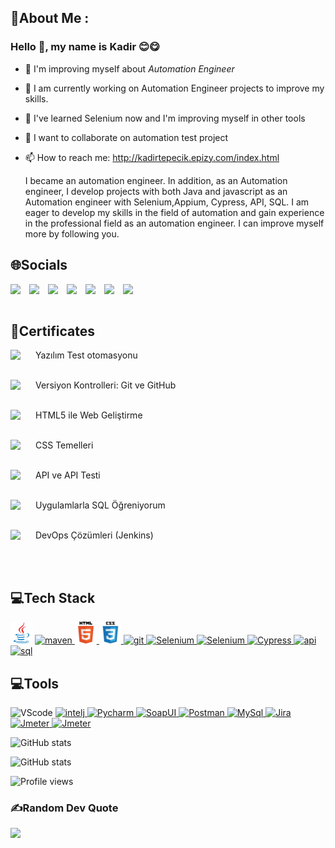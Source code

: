 
## 💫About Me :

### Hello 👋, my name is **Kadir** :blush:😋

- 👀 I'm improving myself about _Automation Engineer_
- 🔭 I am currently working on Automation Engineer projects to improve my skills.
- 🌱 I've learned Selenium now and I'm improving myself in other tools
- 👯 I want to collaborate on automation test project
- 📫 How to reach me: http://kadirtepecik.epizy.com/index.html

  I became an automation engineer. In addition, as an Automation engineer, I develop projects with both Java and javascript as an Automation engineer with Selenium,Appium, Cypress, API, SQL. I am eager to develop my skills in the field of automation and gain experience in the professional field as an automation engineer. I can improve myself more by following you.


## 🌐Socials

[<img  width="30"  src="https://unpkg.com/simple-icons@v7/icons/linkedin.svg"  align="left" >][linkedin]
[<img  width="30" src="https://unpkg.com/simple-icons@v7/icons/stackoverflow.svg"  align="left" />][stackoverflow]
[<img  width="30" src="https://encrypted-tbn0.gstatic.com/images?q=tbn:ANd9GcRpNPu5Y3h8WMB3i5gt6BM0pjQjkCniuvVUHL6Tg2OS_ZnxY_So0c5oTBcgrjf9B59krOk&usqp=CAU"  align="left" />][codersclub]
[<img  width="30" src="https://patika-prod.s3.eu-central-1.amazonaws.com/staticFiles/patikaLogo.png"  align="left" />][patika]
[<img  width="30" src="https://encrypted-tbn0.gstatic.com/images?q=tbn:ANd9GcRbKJ-RLNVI9sCwf6Nlp1WpsnpNcHC6vCiCNg&usqp=CAU"  align="left" />][hackerrank]
[<img  width="30" src="https://unpkg.com/simple-icons@v7/icons/instagram.svg"  align="left" />][instagram]
[<img  width="30" src="https://unpkg.com/simple-icons@v7/icons/facebook.svg"  align="left" />][facebook]

[patika]: https://app.patika.dev/clgnmmr
[linkedin]: https://www.linkedin.com/in/kadirtepecik/
[codersclub]: https://codersclub.co/dev/clgnmmr
[hackerrank]: https://www.hackerrank.com/kadir_tepecik191
[instagram]: https://www.instagram.com/clgnmmr/
[facebook]: https://www.facebook.com/kadir.tepecik
[stackoverflow]: https://stackoverflow.com/users/18456843/kadir-tepecik
<br/>
<br/>


## 📜Certificates


[<img  width="40"  src="https://encrypted-tbn0.gstatic.com/images?q=tbn:ANd9GcQ3Qq6mnWu47A6GaPHmivrVgu6ndnptxgLWNQ&usqp=CAU"  align="left" >][Yazılım]
Yazılım Test otomasyonu
<br/>
<br/>

[<img  width="40"  src="https://encrypted-tbn0.gstatic.com/images?q=tbn:ANd9GcQ3Qq6mnWu47A6GaPHmivrVgu6ndnptxgLWNQ&usqp=CAU"  align="left" >][git]
Versiyon Kontrolleri: Git ve GitHub
<br/>
<br/>

[<img  width="40"  src="https://encrypted-tbn0.gstatic.com/images?q=tbn:ANd9GcQ3Qq6mnWu47A6GaPHmivrVgu6ndnptxgLWNQ&usqp=CAU"  align="left" >][html]
HTML5 ile Web Geliştirme
<br/>
<br/>

[<img  width="40"  src="https://encrypted-tbn0.gstatic.com/images?q=tbn:ANd9GcQ3Qq6mnWu47A6GaPHmivrVgu6ndnptxgLWNQ&usqp=CAU"  align="left" >][css]
CSS Temelleri
<br/>
<br/>

[<img  width="40"  src="https://encrypted-tbn0.gstatic.com/images?q=tbn:ANd9GcQ3Qq6mnWu47A6GaPHmivrVgu6ndnptxgLWNQ&usqp=CAU"  align="left" >][api]
API ve API Testi
<br/>
<br/>

[<img  width="40"  src="https://encrypted-tbn0.gstatic.com/images?q=tbn:ANd9GcQ3Qq6mnWu47A6GaPHmivrVgu6ndnptxgLWNQ&usqp=CAU"  align="left" >][sql]
Uygulamlarla SQL Öğreniyorum
<br/>
<br/>

[<img  width="40"  src="https://encrypted-tbn0.gstatic.com/images?q=tbn:ANd9GcQ3Qq6mnWu47A6GaPHmivrVgu6ndnptxgLWNQ&usqp=CAU"  align="left" >][Jenkins]
DevOps Çözümleri (Jenkins)




[Yazılım]:https://www.btkakademi.gov.tr/portal/certificate/validate?certificateId=1kZCoX1Z70
[html]:https://www.btkakademi.gov.tr/portal/certificate/validate?certificateId=JoNfrXBG2J#
[git]:https://www.btkakademi.gov.tr/portal/certificate/validate?certificateId=zXzta0z6ON#
[css]:https://www.btkakademi.gov.tr/portal/certificate/validate?certificateId=7rptZmL660#
[api]:https://www.btkakademi.gov.tr/portal/certificate/validate?certificateId=nKqho6qXyb
[sql]:https://www.btkakademi.gov.tr/portal/certificate/validate?certificateId=lK1h7JkNdD
[Jenkins]:https://www.btkakademi.gov.tr/portal/certificate/validate?certificateId=vpWc8D2KgV
<br/>
<br/>

## 💻Tech Stack

<p align="left">

<a href="https://www.java.com"  target="_blank" rel="noreferrer noopener"> <img src="https://raw.githubusercontent.com/devicons/devicon/master/icons/java/java-original.svg" alt="java" width="35" height="35"/></a>
  <a href="https://www.maven.com" target="_blank" rel="noreferrer"> <img src="https://koraypeker.com/wp-content/uploads/2018/06/1_xsrKVt69q3JsZzLD-ldekQ.jpeg" alt="maven" width="60" height="30"/> </a>
<a href="https://www.html5.com" target="_blank" rel="noreferrer"> <img src="https://raw.githubusercontent.com/github/explore/80688e429a7d4ef2fca1e82350fe8e3517d3494d/topics/html/html.png" alt="HTML" width="35" height="35"/> </a>
<a href="https://www.css3.com" target="_blank" rel="noreferrer"> <img src="https://raw.githubusercontent.com/github/explore/80688e429a7d4ef2fca1e82350fe8e3517d3494d/topics/css/css.png" alt="CSS" width="35" height="35"/> </a>
<a href="https://git-scm.com/" target="_blank" rel="noreferrer"> <img src="https://www.vectorlogo.zone/logos/git-scm/git-scm-icon.svg" alt="git" width="35" height="35"/> </a>
<a href="https://www.selenium.com" target="_blank" rel="noreferrer"> <img src="https://camo.githubusercontent.com/4b95df4d6ca7a01afc25d27159804dc5a7d0df41d8131aaf50c9f84847dfda21/68747470733a2f2f73656c656e69756d2e6465762f696d616765732f73656c656e69756d5f6c6f676f5f7371756172655f677265656e2e706e67" alt="Selenium" width="35" height="35"/> </a>
<a href="https://www.appium.com" target="_blank" rel="noreferrer"> <img src="https://miro.medium.com/max/698/0*Ar7dArTvLIGrRs2n.png" alt="Selenium" width="60" height="30"/> </a>
<a href="https://www.cypress.com" target="_blank" rel="noreferrer"> <img src="https://cloud.githubusercontent.com/assets/1268976/20607953/d7ae489c-b24a-11e6-9cc4-91c6c74c5e88.png" alt="Cypress" width="60" height="30"/> </a>
<a href="https://www.api.com" target="_blank" rel="noreferrer"> <img src="https://encrypted-tbn0.gstatic.com/images?q=tbn:ANd9GcQFpswKqlwex1UtYOHT6cWIVsJ3dQfEg__lFQ&usqp=CAU" alt="api" width="35" height="35"/> </a>
<a href="https://www.api.com" target="_blank" rel="noreferrer"> <img src="https://encrypted-tbn0.gstatic.com/images?q=tbn:ANd9GcS3m3cQd-M2Gq5QXSik9qJSHGDBW3MvBoWFyA&usqp=CAU" alt="sql" width="35" height="35"/> </a>
  

</p>

## 💻Tools

<p align="left >

<a href="https://www.vscode.com" target="_blank" rel="noreferrer"> <img src="https://media.githubusercontent.com/media/microsoft/vscode-docs/main/images/logo-stable.png" alt="VScode" width="35" height="35"/> </a>
<a href="https://www.intelj.com" target="_blank" rel="noreferrer"> <img src="https://encrypted-tbn0.gstatic.com/images?q=tbn:ANd9GcQak-N8W03mK25slV1lwM80i0y1obRPPJOaLA&usqp=CAU" alt="intelj" width="60" height="30"/> </a>
<a href="https://www.Pycharm.com" target="_blank" rel="noreferrer"> <img src="https://encrypted-tbn0.gstatic.com/images?q=tbn:ANd9GcSxtnYwevCNyCBbtiRAsOZghsi3nmzzCG1HoQ&usqp=CAU" alt="Pycharm" width="60" height="30"/> </a>
<a href="https://www.soapui.com" target="_blank" rel="noreferrer"> <img src="https://raw.githubusercontent.com/SmartBear/soapui/next/SoapUI-oss-logo.png" alt="SoapUI" width="75" height="25"/> </a>
<a href="https://www.postman.com" target="_blank" rel="noreferrer"> <img src="https://www.semihduran.com/wp-content/uploads/2020/12/postman.jpg" alt="Postman" width="60" height="30"/> </a>
<a href="https://www.mysql.com" target="_blank" rel="noreferrer"> <img src="https://d1.awsstatic.com/asset-repository/products/amazon-rds/1024px-MySQL.ff87215b43fd7292af172e2a5d9b844217262571.png" alt="MySql" width="60" height="30"/> </a>
<a href="https://www.jira.com" target="_blank" rel="noreferrer"> <img src="https://yardimmasasi.atilim.edu.tr/images/atlassian-jira-logo-large.png" alt="Jira" width="60" height="30"/> </a>
<a href="https://www.jmeter.com" target="_blank" rel="noreferrer"> <img src="https://camo.githubusercontent.com/752dabc7ca2275ee7a079fa24433ff2c6307eb4cddc541dfed60749f62772b41/68747470733a2f2f6a6d657465722e6170616368652e6f72672f696d616765732f6c6f676f2e737667" alt="Jmeter" width="60" height="30"/> </a>
<a href="https://www.jenkins.io/" target="_blank" rel="noreferrer"> <img src="https://media.bitdegree.org/storage/media/images/2018/11/jenkins-interview-questions-logo.png" alt="Jmeter" width="35" height="35"/> </a>








</p>

![GitHub stats](https://github-readme-stats.vercel.app/api?username=clgnmmr&show_icons=true&count_private=true)

![GitHub stats](https://github-readme-stats.vercel.app/api/top-langs/?username=clgnmmr&layout=compact)

![Profile views](https://gpvc.arturio.dev/clgnmmr)

### ✍️Random Dev Quote

![](https://quotes-github-readme.vercel.app/api?type=horizontal&theme=tokyonight)
